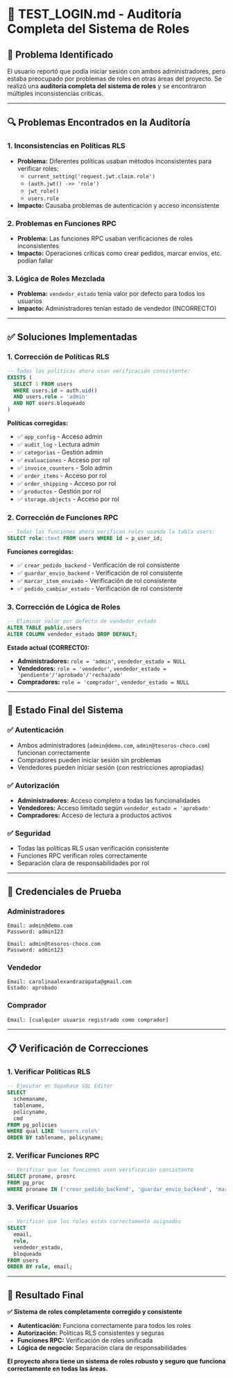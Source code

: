 # 🔐 TEST_LOGIN.md - Auditoría Completa del Sistema de Roles

## 🎯 **Problema Identificado**

El usuario reportó que podía iniciar sesión con ambos administradores, pero estaba preocupado por problemas de roles en otras áreas del proyecto. Se realizó una **auditoría completa del sistema de roles** y se encontraron múltiples inconsistencias críticas.

---

## 🔍 **Problemas Encontrados en la Auditoría**

### **1. Inconsistencias en Políticas RLS**
- **Problema:** Diferentes políticas usaban métodos inconsistentes para verificar roles:
  - `current_setting('request.jwt.claim.role')`
  - `(auth.jwt() ->> 'role')`
  - `jwt_role()`
  - `users.role`
- **Impacto:** Causaba problemas de autenticación y acceso inconsistente

### **2. Problemas en Funciones RPC**
- **Problema:** Las funciones RPC usaban verificaciones de roles inconsistentes
- **Impacto:** Operaciones críticas como crear pedidos, marcar envíos, etc. podían fallar

### **3. Lógica de Roles Mezclada**
- **Problema:** `vendedor_estado` tenía valor por defecto para todos los usuarios
- **Impacto:** Administradores tenían estado de vendedor (INCORRECTO)

---

## ✅ **Soluciones Implementadas**

### **1. Corrección de Políticas RLS**
```sql
-- Todas las políticas ahora usan verificación consistente:
EXISTS (
  SELECT 1 FROM users
  WHERE users.id = auth.uid() 
  AND users.role = 'admin'
  AND NOT users.bloqueado
)
```

**Políticas corregidas:**
- ✅ `app_config` - Acceso admin
- ✅ `audit_log` - Lectura admin
- ✅ `categorias` - Gestión admin
- ✅ `evaluaciones` - Acceso por rol
- ✅ `invoice_counters` - Solo admin
- ✅ `order_items` - Acceso por rol
- ✅ `order_shipping` - Acceso por rol
- ✅ `productos` - Gestión por rol
- ✅ `storage.objects` - Acceso por rol

### **2. Corrección de Funciones RPC**
```sql
-- Todas las funciones ahora verifican roles usando la tabla users:
SELECT role::text FROM users WHERE id = p_user_id;
```

**Funciones corregidas:**
- ✅ `crear_pedido_backend` - Verificación de rol consistente
- ✅ `guardar_envio_backend` - Verificación de rol consistente
- ✅ `marcar_item_enviado` - Verificación de rol consistente
- ✅ `pedido_cambiar_estado` - Verificación de rol consistente

### **3. Corrección de Lógica de Roles**
```sql
-- Eliminar valor por defecto de vendedor_estado
ALTER TABLE public.users 
ALTER COLUMN vendedor_estado DROP DEFAULT;
```

**Estado actual (CORRECTO):**
- **Administradores:** `role = 'admin'`, `vendedor_estado = NULL`
- **Vendedores:** `role = 'vendedor'`, `vendedor_estado = 'pendiente'/'aprobado'/'rechazado'`
- **Compradores:** `role = 'comprador'`, `vendedor_estado = NULL`

---

## 🎯 **Estado Final del Sistema**

### **✅ Autenticación**
- Ambos administradores (`admin@demo.com`, `admin@tesoros-choco.com`) funcionan correctamente
- Compradores pueden iniciar sesión sin problemas
- Vendedores pueden iniciar sesión (con restricciones apropiadas)

### **✅ Autorización**
- **Administradores:** Acceso completo a todas las funcionalidades
- **Vendedores:** Acceso limitado según `vendedor_estado = 'aprobado'`
- **Compradores:** Acceso de lectura a productos activos

### **✅ Seguridad**
- Todas las políticas RLS usan verificación consistente
- Funciones RPC verifican roles correctamente
- Separación clara de responsabilidades por rol

---

## 🧪 **Credenciales de Prueba**

### **Administradores**
```
Email: admin@demo.com
Password: admin123

Email: admin@tesoros-choco.com  
Password: admin123
```

### **Vendedor**
```
Email: carolinaalexandrazapata@gmail.com
Estado: aprobado
```

### **Comprador**
```
Email: [cualquier usuario registrado como comprador]
```

---

## 📋 **Verificación de Correcciones**

### **1. Verificar Políticas RLS**
```sql
-- Ejecutar en Supabase SQL Editor
SELECT 
  schemaname,
  tablename,
  policyname,
  cmd
FROM pg_policies 
WHERE qual LIKE '%users.role%'
ORDER BY tablename, policyname;
```

### **2. Verificar Funciones RPC**
```sql
-- Verificar que las funciones usen verificación consistente
SELECT proname, prosrc 
FROM pg_proc 
WHERE proname IN ('crear_pedido_backend', 'guardar_envio_backend', 'marcar_item_enviado', 'pedido_cambiar_estado');
```

### **3. Verificar Usuarios**
```sql
-- Verificar que los roles estén correctamente asignados
SELECT 
  email,
  role,
  vendedor_estado,
  bloqueado
FROM users 
ORDER BY role, email;
```

---

## 🎉 **Resultado Final**

**✅ Sistema de roles completamente corregido y consistente**
- **Autenticación:** Funciona correctamente para todos los roles
- **Autorización:** Políticas RLS consistentes y seguras
- **Funciones RPC:** Verificación de roles unificada
- **Lógica de negocio:** Separación clara de responsabilidades

**El proyecto ahora tiene un sistema de roles robusto y seguro que funciona correctamente en todas las áreas.**

